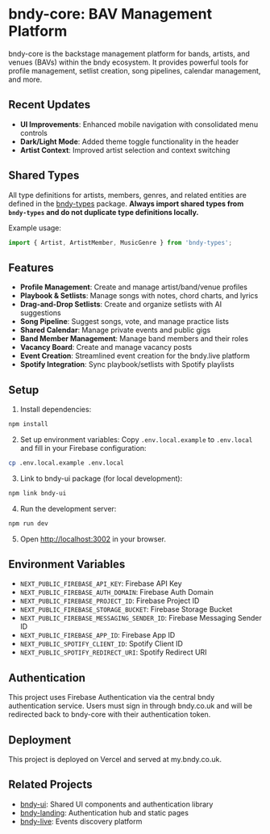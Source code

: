 # bndy-core: BAV Management Platform

bndy-core is the backstage management platform for bands, artists, and venues (BAVs) within the bndy ecosystem. It provides powerful tools for profile management, setlist creation, song pipelines, calendar management, and more.

## Recent Updates

- **UI Improvements**: Enhanced mobile navigation with consolidated menu controls
- **Dark/Light Mode**: Added theme toggle functionality in the header
- **Artist Context**: Improved artist selection and context switching

## Shared Types

All type definitions for artists, members, genres, and related entities are defined in the [bndy-types](../bndy-types) package. **Always import shared types from `bndy-types` and do not duplicate type definitions locally.**

Example usage:

```ts
import { Artist, ArtistMember, MusicGenre } from 'bndy-types';
```

## Features

- **Profile Management**: Create and manage artist/band/venue profiles
- **Playbook & Setlists**: Manage songs with notes, chord charts, and lyrics
- **Drag-and-Drop Setlists**: Create and organize setlists with AI suggestions
- **Song Pipeline**: Suggest songs, vote, and manage practice lists
- **Shared Calendar**: Manage private events and public gigs
- **Band Member Management**: Manage band members and their roles
- **Vacancy Board**: Create and manage vacancy posts
- **Event Creation**: Streamlined event creation for the bndy.live platform
- **Spotify Integration**: Sync playbook/setlists with Spotify playlists

## Setup

1. Install dependencies:
```bash
npm install
```

2. Set up environment variables:
Copy `.env.local.example` to `.env.local` and fill in your Firebase configuration:
```bash
cp .env.local.example .env.local
```

3. Link to bndy-ui package (for local development):
```bash
npm link bndy-ui
```

4. Run the development server:
```bash
npm run dev
```

5. Open [http://localhost:3002](http://localhost:3002) in your browser.

## Environment Variables

- `NEXT_PUBLIC_FIREBASE_API_KEY`: Firebase API Key
- `NEXT_PUBLIC_FIREBASE_AUTH_DOMAIN`: Firebase Auth Domain
- `NEXT_PUBLIC_FIREBASE_PROJECT_ID`: Firebase Project ID
- `NEXT_PUBLIC_FIREBASE_STORAGE_BUCKET`: Firebase Storage Bucket
- `NEXT_PUBLIC_FIREBASE_MESSAGING_SENDER_ID`: Firebase Messaging Sender ID
- `NEXT_PUBLIC_FIREBASE_APP_ID`: Firebase App ID
- `NEXT_PUBLIC_SPOTIFY_CLIENT_ID`: Spotify Client ID
- `NEXT_PUBLIC_SPOTIFY_REDIRECT_URI`: Spotify Redirect URI

## Authentication

This project uses Firebase Authentication via the central bndy authentication service. Users must sign in through bndy.co.uk and will be redirected back to bndy-core with their authentication token.

## Deployment

This project is deployed on Vercel and served at my.bndy.co.uk.

## Related Projects

- [bndy-ui](https://github.com/bndy/bndy-ui): Shared UI components and authentication library
- [bndy-landing](https://github.com/bndy/bndy-landing): Authentication hub and static pages
- [bndy-live](https://github.com/bndy/bndy-live): Events discovery platform